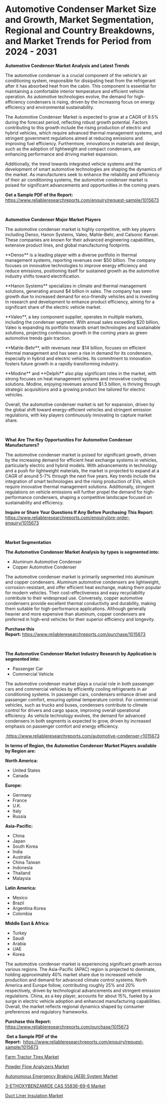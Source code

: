 <p><h1>Automotive Condenser Market Size and Growth, Market Segmentation, Regional and Country Breakdowns, and Market Trends for Period from 2024 -  2031</h1></p><p><strong>Automotive Condenser Market Analysis and Latest Trends</strong></p>
<p><p>The automotive condenser is a crucial component of the vehicle's air conditioning system, responsible for dissipating heat from the refrigerant after it has absorbed heat from the cabin. This component is essential for maintaining a comfortable interior temperature and efficient vehicle operation. As automotive technologies evolve, the demand for high-efficiency condensers is rising, driven by the increasing focus on energy efficiency and environmental sustainability.</p><p>The Automotive Condenser Market is expected to grow at a CAGR of 9.5% during the forecast period, reflecting robust growth potential. Factors contributing to this growth include the rising production of electric and hybrid vehicles, which require advanced thermal management systems, and stringent government regulations aimed at reducing emissions and improving fuel efficiency. Furthermore, innovations in materials and design, such as the adoption of lightweight and compact condensers, are enhancing performance and driving market expansion.</p><p>Additionally, the trend towards integrated vehicle systems and the development of smart automotive technologies are shaping the dynamics of the market. As manufacturers seek to enhance the reliability and efficiency of their air conditioning systems, the automotive condenser market is poised for significant advancements and opportunities in the coming years.</p></p>
<p><strong>Get a Sample PDF of the Report:&nbsp;</strong> <a href="https://www.reliableresearchreports.com/enquiry/request-sample/1015673?utm_campaign=116&utm_medium=2&utm_source=Github&utm_content=ia&utm_term=01112024&utm_id=automotive-condenser">https://www.reliableresearchreports.com/enquiry/request-sample/1015673</a></p>
<p>&nbsp;</p>
<p><strong>Automotive Condenser Major Market Players</strong></p>
<p><p>The automotive condenser market is highly competitive, with key players including Denso, Hanon Systems, Valeo, Mahle-Behr, and Calsonic Kansei. These companies are known for their advanced engineering capabilities, extensive product lines, and global manufacturing footprints.</p><p>**Denso** is a leading player with a diverse portfolio in thermal management systems, reporting revenues over $50 billion. The company focuses on innovative technologies to improve energy efficiency and reduce emissions, positioning itself for sustained growth as the automotive industry shifts toward electrification.</p><p>**Hanon Systems** specializes in climate and thermal management solutions, generating around $4 billion in sales. The company has seen growth due to increased demand for eco-friendly vehicles and is investing in research and development to enhance product efficiency, aiming for a significant share of the electric vehicle market.</p><p>**Valeo**, a key component supplier, operates in multiple markets, including the condenser segment. With annual sales exceeding $20 billion, Valeo is expanding its portfolio towards smart technologies and sustainable solutions, projecting continuous growth in the coming years as green automotive trends gain traction.</p><p>**Mahle-Behr**, with revenues near $14 billion, focuses on efficient thermal management and has seen a rise in demand for its condensers, especially in hybrid and electric vehicles. Its commitment to innovation fosters future growth in a rapidly transforming industry.</p><p>**Modine** and **Delphi** also play significant roles in the market, with strong focuses on heat management systems and innovative cooling solutions. Modine, enjoying revenues around $1.5 billion, is thriving through strategic acquisitions and a growing product line tailored for electric vehicles. </p><p>Overall, the automotive condenser market is set for expansion, driven by the global shift toward energy-efficient vehicles and stringent emission regulations, with key players continuously innovating to capture market share.</p></p>
<p>&nbsp;</p>
<p><strong>What Are The Key Opportunities For Automotive Condenser Manufacturers?</strong></p>
<p><p>The automotive condenser market is poised for significant growth, driven by the increasing demand for efficient heat exchange systems in vehicles, particularly electric and hybrid models. With advancements in technology and a push for lightweight materials, the market is projected to expand at a CAGR of around 5-7% through the next five years. Key trends include the integration of smart technologies and the rising production of EVs, which require innovative thermal management solutions. Additionally, stringent regulations on vehicle emissions will further propel the demand for high-performance condensers, shaping a competitive landscape focused on sustainability and efficiency.</p></p>
<p><strong>Inquire or Share Your Questions If Any Before Purchasing This Report:</strong> <a href="https://www.reliableresearchreports.com/enquiry/pre-order-enquiry/1015673?utm_campaign=116&utm_medium=2&utm_source=Github&utm_content=ia&utm_term=01112024&utm_id=automotive-condenser">https://www.reliableresearchreports.com/enquiry/pre-order-enquiry/1015673</a></p>
<p>&nbsp;</p>
<p><strong>Market Segmentation</strong></p>
<p><strong>The Automotive Condenser Market Analysis by types is segmented into:</strong></p>
<p><ul><li>Aluminum Automotive Condenser</li><li>Copper Automotive Condenser</li></ul></p>
<p><p>The automotive condenser market is primarily segmented into aluminum and copper condensers. Aluminum automotive condensers are lightweight, corrosion-resistant, and offer efficient heat exchange, making them popular for modern vehicles. Their cost-effectiveness and easy recyclability contribute to their widespread use. Conversely, copper automotive condensers provide excellent thermal conductivity and durability, making them suitable for high-performance applications. Although generally heavier and more expensive than aluminum, copper condensers are preferred in high-end vehicles for their superior efficiency and longevity.</p></p>
<p><strong>Purchase this Report:&nbsp;</strong><a href="https://www.reliableresearchreports.com/purchase/1015673?utm_campaign=116&utm_medium=2&utm_source=Github&utm_content=ia&utm_term=01112024&utm_id=automotive-condenser">https://www.reliableresearchreports.com/purchase/1015673</a></p>
<p>&nbsp;</p>
<p><strong>The Automotive Condenser Market Industry Research by Application is segmented into:</strong></p>
<p><ul><li>Passenger Car</li><li>Commercial Vehicle</li></ul></p>
<p><p>The automotive condenser market plays a crucial role in both passenger cars and commercial vehicles by efficiently cooling refrigerants in air conditioning systems. In passenger cars, condensers enhance driver and passenger comfort, ensuring optimal temperature control. For commercial vehicles, such as trucks and buses, condensers contribute to climate control for drivers and cargo space, improving overall operational efficiency. As vehicle technology evolves, the demand for advanced condensers in both segments is expected to grow, driven by increased emphasis on passenger comfort and energy efficiency.</p></p>
<p><a href="https://www.reliableresearchreports.com/automotive-condenser-r1015673?utm_campaign=116&utm_medium=2&utm_source=Github&utm_content=ia&utm_term=01112024&utm_id=automotive-condenser">&nbsp;https://www.reliableresearchreports.com/automotive-condenser-r1015673</a></p>
<p><strong>In terms of Region, the Automotive Condenser Market Players available by Region are:</strong></p>
<p>
    <p> <strong> North America: </strong>
        <ul>
            <li>United States</li>
            <li>Canada</li>
        </ul>
        </p> 
    <p> <strong> Europe: </strong>
        <ul>
            <li>Germany</li>
            <li>France</li>
            <li>U.K.</li>
            <li>Italy</li>
            <li>Russia</li>
        </ul>
        </p> 
    <p> <strong> Asia-Pacific: </strong>
        <ul>
            <li>China</li>
            <li>Japan</li>
            <li>South Korea</li>
            <li>India</li>
            <li>Australia</li>
            <li>China Taiwan</li>
            <li>Indonesia</li>
            <li>Thailand</li>
            <li>Malaysia</li>
        </ul>
        </p> 
    <p> <strong> Latin America: </strong>
        <ul>
            <li>Mexico</li>
            <li>Brazil</li>
            <li>Argentina Korea</li>
            <li>Colombia</li>
        </ul>
        </p> 
    <p> <strong> Middle East & Africa: </strong>
        <ul>
            <li>Turkey</li>
            <li>Saudi</li>
            <li>Arabia</li>
            <li>UAE</li>
            <li>Korea</li>
        </ul>
    </p>
    </p>
<p><p>The automotive condenser market is experiencing significant growth across various regions. The Asia-Pacific (APAC) region is projected to dominate, holding approximately 40% market share due to increased vehicle production and demand for advanced climate control systems. North America and Europe follow, contributing roughly 25% and 20% respectively, driven by technological advancements and stringent emission regulations. China, as a key player, accounts for about 15%, fueled by a surge in electric vehicle adoption and enhanced manufacturing capabilities. Overall, the market reflects regional dynamics shaped by consumer preferences and regulatory frameworks.</p></p>
<p><strong>Purchase this Report: </strong><a href="https://www.reliableresearchreports.com/purchase/1015673?utm_campaign=116&utm_medium=2&utm_source=Github&utm_content=ia&utm_term=01112024&utm_id=automotive-condenser">https://www.reliableresearchreports.com/purchase/1015673</a></p>
<p>&nbsp;<strong>Get a Sample PDF of the Report:&nbsp;&nbsp;</strong><a href="https://www.reliableresearchreports.com/enquiry/request-sample/1015673?utm_campaign=116&utm_medium=2&utm_source=Github&utm_content=ia&utm_term=01112024&utm_id=automotive-condenser">https://www.reliableresearchreports.com/enquiry/request-sample/1015673</a></p>
<p><strong></strong></p>
<p><p><a href="https://github.com/JavierDDowns/Market-Research-Report-List-1/blob/main/farm-tractor-tires-market.md?utm_campaign=116&utm_medium=2&utm_source=Github&utm_content=ia&utm_term=01112024&utm_id=automotive-condenser">Farm Tractor Tires Market</a></p><p><a href="https://issuu.com/reportprime-2/docs/powder-flow-analyzers-market-size-2_18bcdab1ff8897?utm_campaign=116&utm_medium=2&utm_source=Github&utm_content=ia&utm_term=01112024&utm_id=automotive-condenser">Powder Flow Analyzers Market</a></p><p><a href="https://github.com/AlbertGonzalez266/Market-Research-Report-List-1/blob/main/autonomous-emergency-braking-aeb-system-market.md?utm_campaign=116&utm_medium=2&utm_source=Github&utm_content=ia&utm_term=01112024&utm_id=automotive-condenser">Autonomous Emergency Braking (AEB) System Market</a></p><p><a href="https://www.linkedin.com/pulse/investing-3-ethoxybenzamide-cas-55836-69-6-market-trends-leading-qlaec?utm_campaign=116&utm_medium=2&utm_source=Github&utm_content=ia&utm_term=01112024&utm_id=automotive-condenser">3-ETHOXYBENZAMIDE CAS 55836-69-6 Market</a></p><p><a href="https://medium.com/@foardslkuninv/the-global-duct-liner-insulation-market-is-projected-to-experience-an-annual-growth-rate-of-5-5-ce53f95c9ccd?utm_campaign=116&utm_medium=2&utm_source=Github&utm_content=ia&utm_term=01112024&utm_id=automotive-condenser">Duct Liner Insulation Market</a></p></p>